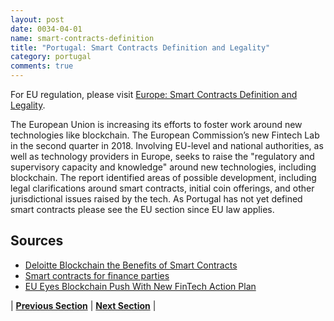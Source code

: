 ```yaml
---
layout: post
date: 0034-04-01
name: smart-contracts-definition
title: "Portugal: Smart Contracts Definition and Legality"
category: portugal
comments: true
---
```




For EU regulation, please visit [Europe: Smart Contracts Definition and Legality](https://neo-project.github.io/global-blockchain-compliance-hub//europe/europe-smart-contracts.html). 

The European Union is increasing its efforts to foster work around new technologies like blockchain. The European Commission’s new Fintech Lab in the second quarter in 2018. Involving EU-level and national authorities, as well as technology providers in Europe, seeks to raise the "regulatory and supervisory capacity and knowledge" around new technologies, including blockchain.
The report identified areas of possible development, including legal clarifications around smart contracts, initial coin offerings, and other jurisdictional issues raised by the tech.
As Portugal has not yet defined smart contracts please see the EU section since EU law applies.

## Sources

- [Deloitte Blockchain the Benefits of Smart Contracts](https://www2.deloitte.com/nl/nl/pages/financial-services/articles/3-blockchain-the-benefits-of-smart-contracts.html)
- [Smart contracts for finance parties](http://www.allenovery.com/publications/en-gb/lrrfs/cross-border/Pages/Smart-contracts-for-finance-parties.aspx) 
- [EU Eyes Blockchain Push With New FinTech Action Plan](https://www.coindesk.com/eu-eyes-blockchain-push-with-new-fintech-action-plan/)

| **[Previous Section]( https://neo-project.github.io/global-blockchain-compliance-hub//portugal/portugal-final-liability.html)** | **[Next Section]( https://neo-project.github.io/global-blockchain-compliance-hub//portugal/portugal-dispute-resolution.html)** |
